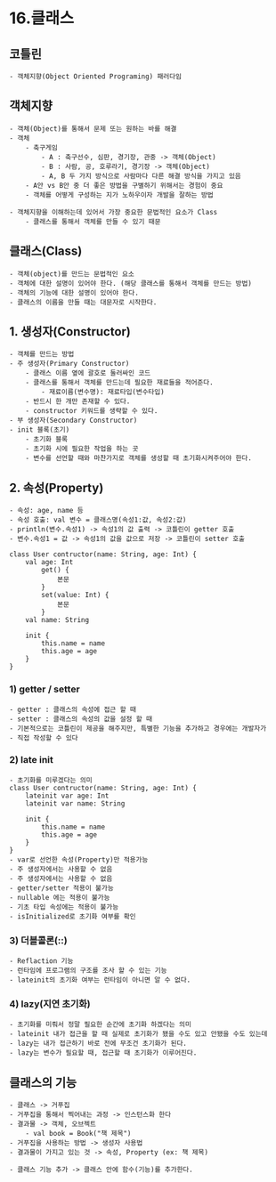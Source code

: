 # 16.클래스

## 코틀린
    - 객체지향(Object Oriented Programing) 패러다임

## 객체지향
    - 객체(Object)를 통해서 문제 또는 원하는 바를 해결
    - 객체
        - 축구게임
            - A : 축구선수, 심판, 경기장, 관중 -> 객체(Object)
            - B : 사람, 공, 호루라기, 경기장 -> 객체(Object)
            - A, B 두 가지 방식으로 사람마다 다른 해결 방식을 가지고 있음
        - A안 vs B안 중 더 좋은 방법을 구별하기 위해서는 경험이 중요
        - 객체를 어떻게 구성하는 지가 노하우이자 개발을 잘하는 방법

    - 객체지향을 이해하는데 있어서 가장 중요한 문법적인 요소가 Class
        - 클래스를 통해서 객체를 만들 수 있기 때문

## 클래스(Class)
    - 객체(object)를 만드는 문법적인 요소
    - 객체에 대한 설명이 있어야 한다. (해당 클래스를 통해서 객체를 만드는 방법)
    - 객체의 기능에 대한 설명이 있어야 한다.
    - 클래스의 이름을 만들 때는 대문자로 시작한다.

## 1. 생성자(Constructor)
    - 객체를 만드는 방법
    - 주 생성자(Primary Constructor)
        - 클래스 이름 옆에 괄호로 둘러싸인 코드
        - 클래스를 통해서 객체를 만드는데 필요한 재료들을 적어준다.
            - 재료이름(변수명): 재료타입(변수타입)
        - 반드시 한 개만 존재할 수 있다.
        - constructor 키워드를 생략할 수 있다.
    - 부 생성자(Secondary Constructor)
    - init 블록(초기)
        - 초기화 블록
        - 초기화 시에 필요한 작업을 하는 곳
        - 변수를 선언할 때와 마찬가지로 객체를 생성할 때 초기화시켜주어야 한다.

## 2. 속성(Property)
    - 속성: age, name 등
    - 속성 호출: val 변수 = 클래스명(속성1:값, 속성2:값)
    - println(변수.속성1) -> 속성1의 값 출력 -> 코틀린이 getter 호출
    - 변수.속성1 = 값 -> 속성1의 값을 값으로 저장 -> 코틀린이 setter 호출
    
    class User contructor(name: String, age: Int) {
        val age: Int
            get() {
                본문
            }
            set(value: Int) {
                본문
            }
        val name: String
    
        init {
            this.name = name
            this.age = age
        }
    }

### 1) getter / setter
    - getter : 클래스의 속성에 접근 할 때
    - setter : 클래스의 속성의 값을 설정 할 때
    - 기본적으로는 코틀린이 제공을 해주지만, 특별한 기능을 추가하고 경우에는 개발자가
    - 직접 작성할 수 있다

### 2) late init
    - 초기화를 미루겠다는 의미
    class User contructor(name: String, age: Int) {
        lateinit var age: Int
        lateinit var name: String
    
        init {
            this.name = name
            this.age = age
        }
    }
    - var로 선언한 속성(Property)만 적용가능
    - 주 생성자에서는 사용할 수 없음
    - 주 생성자에서는 사용할 수 없음
    - getter/setter 적용이 불가능
    - nullable 에는 적용이 불가능
    - 기초 타입 속성에는 적용이 불가능
    - isInitialized로 초기화 여부를 확인

### 3) 더블콜론(::)
    - Reflaction 기능
    - 런타임에 프로그램의 구조를 조사 할 수 있는 기능
    - lateinit의 초기화 여부는 런타임이 아니면 알 수 없다.

### 4) lazy(지연 초기화)
    - 초기화를 미뤄서 정말 필요한 순간에 초기화 하겠다는 의미
    - lateinit 내가 접근을 할 때 실제로 초기화가 됐을 수도 있고 안됐을 수도 있는데
    - lazy는 내가 접근하기 바로 전에 무조건 초기화가 된다.
    - lazy는 변수가 필요할 때, 접근할 때 초기화가 이루어진다.
        
## 클래스의 기능
    - 클래스 -> 거푸집
    - 거푸집을 통해서 찍어내는 과정 -> 인스턴스화 한다
    - 결과물 -> 객체, 오브젝트
        - val book = Book("책 제목")
    - 거푸집을 사용하는 방법 -> 생성자 사용법
    - 결과물이 가지고 있는 것 -> 속성, Property (ex: 책 제목)

    - 클래스 기능 추가 -> 클래스 안에 함수(기능)를 추가한다.















































































